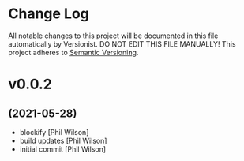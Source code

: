 # Change Log

All notable changes to this project will be documented in this file
automatically by Versionist. DO NOT EDIT THIS FILE MANUALLY!
This project adheres to [Semantic Versioning](http://semver.org/).

# v0.0.2
## (2021-05-28)

* blockify [Phil Wilson]
* build updates [Phil Wilson]
* initial commit [Phil Wilson]

